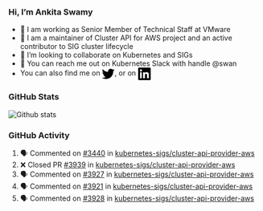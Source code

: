 ### Hi, I’m Ankita Swamy

- 💼 I am working as Senior Member of Technical Staff at VMware
- 👀 I am a maintainer of Cluster API for AWS project and an active contributor to SIG cluster lifecycle
- 💞️ I’m looking to collaborate on Kubernetes and SIGs
- 💬 You can reach me out on Kubernetes Slack with handle @swan
- You can also find me on <a href="https://twitter.com/SwamyAnkita" target="blank"><img align="center" src="https://raw.githubusercontent.com/Ankitasw/Ankitasw/master/svg/twitter.svg" alt="Ankitasw" height="25" width="25" color="#1DA1f2" /></a>, or on <a href="https://www.linkedin.com/in/Ankitaswamy/" target="blank"><img align="center" src="https://raw.githubusercontent.com/Ankitasw/Ankitasw/master/svg/linkedin.svg" alt="Ankitasw" height="25" width="25" /></a>

### GitHub Stats
![Github stats](https://github-readme-stats.vercel.app/api?username=Ankitasw&count_private=true&show_icons=true&theme=tokyonight)

### GitHub Activity 
<!--START_SECTION:activity-->
1. 🗣 Commented on [#3440](https://github.com/kubernetes-sigs/cluster-api-provider-aws/issues/3440) in [kubernetes-sigs/cluster-api-provider-aws](https://github.com/kubernetes-sigs/cluster-api-provider-aws)
2. ❌ Closed PR [#3939](https://github.com/kubernetes-sigs/cluster-api-provider-aws/pull/3939) in [kubernetes-sigs/cluster-api-provider-aws](https://github.com/kubernetes-sigs/cluster-api-provider-aws)
3. 🗣 Commented on [#3927](https://github.com/kubernetes-sigs/cluster-api-provider-aws/issues/3927) in [kubernetes-sigs/cluster-api-provider-aws](https://github.com/kubernetes-sigs/cluster-api-provider-aws)
4. 🗣 Commented on [#3921](https://github.com/kubernetes-sigs/cluster-api-provider-aws/issues/3921) in [kubernetes-sigs/cluster-api-provider-aws](https://github.com/kubernetes-sigs/cluster-api-provider-aws)
5. 🗣 Commented on [#3928](https://github.com/kubernetes-sigs/cluster-api-provider-aws/issues/3928) in [kubernetes-sigs/cluster-api-provider-aws](https://github.com/kubernetes-sigs/cluster-api-provider-aws)
<!--END_SECTION:activity-->

